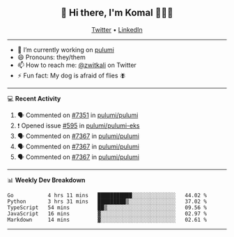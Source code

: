 <h2 align="center"> 👋 Hi there, I'm Komal 🧑🏾‍💻 </h2>
<p align="center">
    <a href="https://twitter.com/zwitkali">Twitter</a> •
    <a href="https://www.linkedin.com/in/komal-ali/">LinkedIn</a>
</p>

--------

- 🔭 I’m currently working on [pulumi](https://github.com/pulumi/pulumi)
- 😄 Pronouns: they/them
- 📫 How to reach me: [@zwitkali](https://twitter.com/zwitkali) on Twitter
- ⚡ Fun fact: My dog is afraid of flies 🪰

--------
💻 **Recent Activity**

<!--START_SECTION:activity-->
1. 🗣 Commented on [#7351](https://github.com/pulumi/pulumi/issues/7351) in [pulumi/pulumi](https://github.com/pulumi/pulumi)
2. ❗️ Opened issue [#595](https://github.com/pulumi/pulumi-eks/issues/595) in [pulumi/pulumi-eks](https://github.com/pulumi/pulumi-eks)
3. 🗣 Commented on [#7367](https://github.com/pulumi/pulumi/issues/7367) in [pulumi/pulumi](https://github.com/pulumi/pulumi)
4. 🗣 Commented on [#7367](https://github.com/pulumi/pulumi/issues/7367) in [pulumi/pulumi](https://github.com/pulumi/pulumi)
5. 🗣 Commented on [#7367](https://github.com/pulumi/pulumi/issues/7367) in [pulumi/pulumi](https://github.com/pulumi/pulumi)
<!--END_SECTION:activity-->

--------

📊 **Weekly Dev Breakdown**
<!--START_SECTION:waka-->
```text
Go           4 hrs 11 mins   ███████████░░░░░░░░░░░░░░   44.02 % 
Python       3 hrs 31 mins   █████████▒░░░░░░░░░░░░░░░   37.02 % 
TypeScript   54 mins         ██▒░░░░░░░░░░░░░░░░░░░░░░   09.56 % 
JavaScript   16 mins         ▓░░░░░░░░░░░░░░░░░░░░░░░░   02.97 % 
Markdown     14 mins         ▓░░░░░░░░░░░░░░░░░░░░░░░░   02.61 % 
```
<!--END_SECTION:waka-->

--------